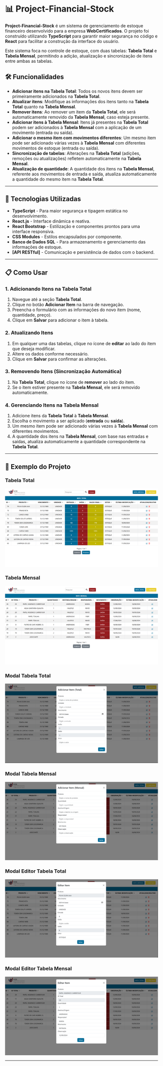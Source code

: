 # 📊 Project-Financial-Stock

**Project-Financial-Stock** é um sistema de gerenciamento de estoque financeiro desenvolvido para a empresa **WebCertificados**. O projeto foi construído utilizando **TypeScript** para garantir maior segurança no código e **React** para facilitar a construção da interface do usuário.

Este sistema foca no controle de estoque, com duas tabelas: **Tabela Total** e **Tabela Mensal**, permitindo a adição, atualização e sincronização de itens entre ambas as tabelas.

## 🛠️ Funcionalidades

- **Adicionar itens na Tabela Total**: Todos os novos itens devem ser primeiramente adicionados na **Tabela Total**.
- **Atualizar itens**: Modifique as informações dos itens tanto na **Tabela Total** quanto na **Tabela Mensal**.
- **Remover itens**: Ao remover um item da **Tabela Total**, ele será automaticamente removido da **Tabela Mensal**, caso esteja presente.
- **Adicionar itens à Tabela Mensal**: Itens já presentes na **Tabela Total** podem ser adicionados à **Tabela Mensal** com a aplicação de um movimento (entrada ou saída).
- **Adicionar o mesmo item com movimentos diferentes**: Um mesmo item pode ser adicionado várias vezes à **Tabela Mensal** com diferentes movimentos de estoque (entrada ou saída).
- **Sincronização de tabelas**: Alterações na **Tabela Total** (adições, remoções ou atualizações) refletem automaticamente na **Tabela Mensal**.
- **Atualização de quantidade**: A quantidade dos itens na **Tabela Mensal**, referente aos movimentos de entrada e saída, atualiza automaticamente a quantidade do mesmo item na **Tabela Total**.

---

## 🚀 Tecnologias Utilizadas

- **TypeScript** - Para maior segurança e tipagem estática no desenvolvimento.
- **React.js** - Interface dinâmica e reativa.
- **React Bootstrap** - Estilização e componentes prontos para uma interface responsiva.
- **CSS Modules** - Estilos encapsulados por componente.
- **Banco de Dados SQL** - Para armazenamento e gerenciamento das informações de estoque.
- **[API RESTful]** - Comunicação e persistência de dados com o backend.

---

## 📋 Como Usar

### 1. Adicionando Itens na Tabela Total

1. Navegue até a seção **Tabela Total**.
2. Clique no botão **Adicionar Item** na barra de navegação.
3. Preencha o formulário com as informações do novo item (nome, quantidade, preço).
4. Clique em **Salvar** para adicionar o item à tabela.

### 2. Atualizando Itens

1. Em qualquer uma das tabelas, clique no ícone de **editar** ao lado do item que deseja modificar.
2. Altere os dados conforme necessário.
3. Clique em **Salvar** para confirmar as alterações.

### 3. Removendo Itens (Sincronização Automática)

1. Na **Tabela Total**, clique no ícone de **remover** ao lado do item.
2. Se o item estiver presente na **Tabela Mensal**, ele será removido automaticamente.

### 4. Gerenciando Itens na Tabela Mensal

1. Adicione itens da **Tabela Total** à **Tabela Mensal**.
2. Escolha o movimento a ser aplicado (**entrada** ou **saída**).
3. Um mesmo item pode ser adicionado várias vezes à **Tabela Mensal** com diferentes movimentos.
4. A quantidade dos itens na **Tabela Mensal**, com base nas entradas e saídas, atualiza automaticamente a quantidade correspondente na **Tabela Total**.

---

## 📸 Exemplo do Projeto

### Tabela Total

![Tabela Total](./docs/images/Tabela_Total.png)

### Tabela Mensal

![Tabela Mensal](./docs/images/Tabela_Mensal.png)

### Modal Tabela Total

![Modal Tabela Total](./docs/images/Modal_Tabela_Total.png)

### Modal Tabela Mensal

![Modal Tabela Mensal](./docs/images/Modal_Tabela_Mensal.png)

### Modal Editor Tabela Total

![Modal Tabela Mensal](./docs/images/Modal_Editor_Tabela_Total.png)

### Modal Editor Tabela Mensal

![Modal Tabela Mensal](./docs/images/Modal_Editor_Tabela_Mensal.png)

---
